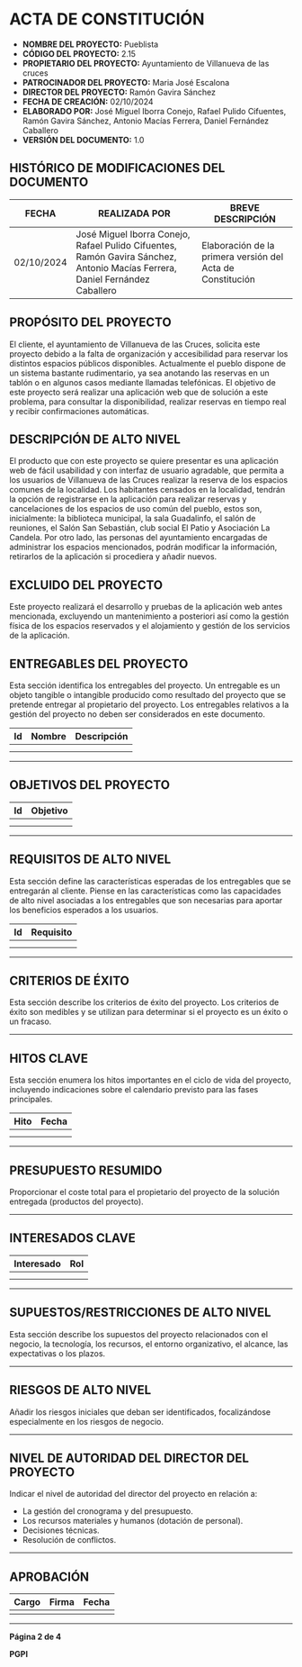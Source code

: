 # ACTA DE CONSTITUCIÓN

- **NOMBRE DEL PROYECTO:** Pueblista
- **CÓDIGO DEL PROYECTO:** 2.15
- **PROPIETARIO DEL PROYECTO:** Ayuntamiento de Villanueva de las cruces
- **PATROCINADOR DEL PROYECTO:** Maria José Escalona 
- **DIRECTOR DEL PROYECTO:** Ramón Gavira Sánchez
- **FECHA DE CREACIÓN:** 02/10/2024
- **ELABORADO POR:** José Miguel Iborra Conejo, Rafael Pulido Cifuentes, Ramón Gavira Sánchez, Antonio Macías Ferrera, Daniel Fernández Caballero
- **VERSIÓN DEL DOCUMENTO:** 1.0

## HISTÓRICO DE MODIFICACIONES DEL DOCUMENTO
| FECHA | REALIZADA POR | BREVE DESCRIPCIÓN |
| ----- | ------------- | ----------------- |
| 02/10/2024 | José Miguel Iborra Conejo, Rafael Pulido Cifuentes, Ramón Gavira Sánchez, Antonio Macías Ferrera, Daniel Fernández Caballero | Elaboración de la primera versión del Acta de Constitución


## PROPÓSITO DEL PROYECTO
El cliente, el ayuntamiento de Villanueva de las Cruces, solicita este proyecto debido a la falta de organización y accesibilidad para reservar los distintos espacios públicos disponibles. Actualmente el pueblo dispone de un sistema bastante rudimentario, ya sea anotando las reservas en un tablón o en algunos casos mediante llamadas telefónicas. El objetivo de este proyecto será realizar una aplicación web que de solución a este problema, para consultar la disponibilidad, realizar reservas en tiempo real y recibir confirmaciones automáticas.

## DESCRIPCIÓN DE ALTO NIVEL
El producto que con este proyecto se quiere presentar es una aplicación web de fácil usabilidad y con interfaz de usuario agradable, que permita a los usuarios de Villanueva de las Cruces realizar la reserva de los espacios comunes de la localidad. 
Los habitantes censados en la localidad, tendrán la opción de registrarse en la aplicación para realizar reservas y cancelaciones de los espacios de uso común del pueblo, estos son, inicialmente: la biblioteca municipal, la sala Guadalinfo, el salón de reuniones, el Salón San Sebastián, club social El Patio y Asociación La Candela.
Por otro lado, las personas del ayuntamiento encargadas de administrar los espacios mencionados, podrán modificar la información, retirarlos de la aplicación si procediera y añadir nuevos. 

## EXCLUIDO DEL PROYECTO
Este proyecto realizará el desarrollo y pruebas de la aplicación web antes mencionada, excluyendo un mantenimiento a posteriori así como la gestión física de los espacios reservados y el alojamiento y gestión de los servicios de la aplicación.

## ENTREGABLES DEL PROYECTO

Esta sección identifica los entregables del proyecto. Un entregable es un objeto tangible o intangible producido como resultado del proyecto que se pretende entregar al propietario del proyecto. Los entregables relativos a la gestión del proyecto no deben ser considerados en este documento.

| Id  | Nombre   | Descripción   |
|-----|----------|---------------|
|     |          |               |
|     |          |               |

---

## OBJETIVOS DEL PROYECTO


| Id  | Objetivo |
|-----|----------|
|     |          |
|     |          |

---

## REQUISITOS DE ALTO NIVEL

Esta sección define las características esperadas de los entregables que se entregarán al cliente. Piense en las características como las capacidades de alto nivel asociadas a los entregables que son necesarias para aportar los beneficios esperados a los usuarios.

| Id  | Requisito |
|-----|-----------|
|     |           |
|     |           |

---

## CRITERIOS DE ÉXITO

Esta sección describe los criterios de éxito del proyecto. Los criterios de éxito son medibles y se utilizan para determinar si el proyecto es un éxito o un fracaso.

---

## HITOS CLAVE

Esta sección enumera los hitos importantes en el ciclo de vida del proyecto, incluyendo indicaciones sobre el calendario previsto para las fases principales.

| Hito  | Fecha   |
|-------|---------|
|       |         |
|       |         |

---

## PRESUPUESTO RESUMIDO

Proporcionar el coste total para el propietario del proyecto de la solución entregada (productos del proyecto).

---

## INTERESADOS CLAVE

| Interesado  | Rol   |
|-------------|-------|
|             |       |
|             |       |

---

## SUPUESTOS/RESTRICCIONES DE ALTO NIVEL

Esta sección describe los supuestos del proyecto relacionados con el negocio, la tecnología, los recursos, el entorno organizativo, el alcance, las expectativas o los plazos.

---

## RIESGOS DE ALTO NIVEL

Añadir los riesgos iniciales que deban ser identificados, focalizándose especialmente en los riesgos de negocio.

---

## NIVEL DE AUTORIDAD DEL DIRECTOR DEL PROYECTO

Indicar el nivel de autoridad del director del proyecto en relación a:

- La gestión del cronograma y del presupuesto.
- Los recursos materiales y humanos (dotación de personal).
- Decisiones técnicas.
- Resolución de conflictos.

---

## APROBACIÓN

| Cargo  | Firma  | Fecha  |
|--------|--------|--------|
|        |        |        |

---

**Página 2 de 4**

**PGPI**
